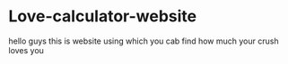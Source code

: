 # Love-calculator-website
 hello guys this is website using which you cab find how much your crush loves you
